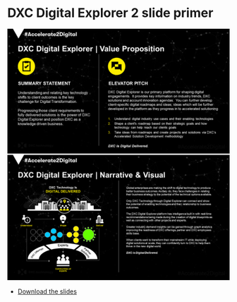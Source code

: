 # DXC Digital Explorer 2 slide primer

![](images/Slide2.png)
![](images/Slide3.png)

- [Download the slides](DXCDigitalExplorer2SlidePrimer.pptx)